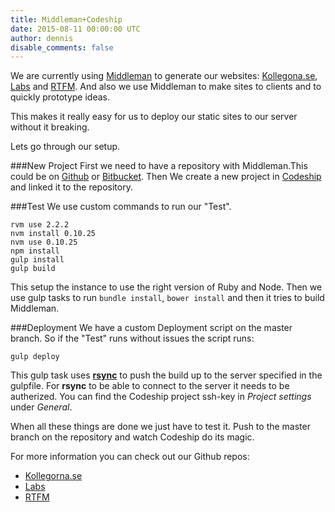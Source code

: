 ```yaml
---
title: Middleman+Codeship
date: 2015-08-11 00:00:00 UTC
author: dennis
disable_comments: false
---
```


We are currently using [Middleman](https://middlemanapp.com) to generate our websites: [Kollegona.se](https://kollegorna.se), [Labs](https://labs.kollegorna.se) and [RTFM](https://rtfm.kollegorna.se).
And also we use Middleman to make sites to clients and to quickly prototype ideas.

This makes it really easy for us to deploy our static sites to our server without it breaking.

Lets go through our setup.

###New Project
First we need to have a repository with Middleman.This could be on [Github](https://github.com) or [Bitbucket](https://bitbucket.org).
Then We create a new project in [Codeship](https://codeship.com) and linked it to the repository.

###Test
We use custom commands to run our "Test".

```
rvm use 2.2.2
nvm install 0.10.25
nvm use 0.10.25
npm install
gulp install
gulp build
```

This setup the instance to use the right version of Ruby and Node. Then we use gulp tasks to run ```bundle install```, ```bower install``` and then it tries to build Middleman.

###Deployment
We have a custom Deployment script on the master branch. So if the "Test" runs without issues the script runs:

```
gulp deploy
```

This gulp task uses **[rsync](https://en.wikipedia.org/wiki/Rsync)** to push the build up to the server specified in the gulpfile. For **rsync** to be able to connect to the server it needs to be autherized. You can find the Codeship project ssh-key in *Project settings* under *General*.

When all these things are done we just have to test it. Push to the master branch on the repository and watch Codeship do its magic.


For more information you can check out our Github repos:

- [Kollegorna.se](https://github.com/kollegorna/kollegorna.se)
- [Labs](https://github.com/kollegorna/labs.kollegorna.se)
- [RTFM](https://github.com/kollegorna/rtfm.kollegorna.se)
